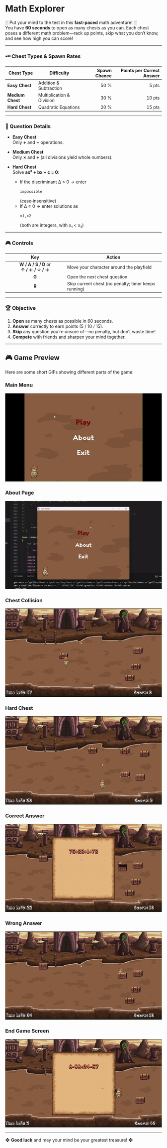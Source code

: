 # Math Explorer

░ Put your mind to the test in this **fast‑paced** math adventure! ░  
You have **60 seconds** to open as many chests as you can. Each chest poses a different math problem—rack up points, skip what you don’t know, and see how high you can score!

---

### 🗝️ Chest Types & Spawn Rates

| Chest Type    | Difficulty                   | Spawn Chance | Points per Correct Answer |
| ------------- | -----------------------------|-------------:|--------------------------:|
| **Easy Chest**   | Addition & Subtraction      | 50 %         | 5 pts                     |
| **Medium Chest** | Multiplication & Division   | 30 %         | 10 pts                    |
| **Hard Chest**   | Quadratic Equations         | 20 %         | 15 pts                    |

---

### 🧮 Question Details

- **Easy Chest**  
  Only **+** and **−** operations.

- **Medium Chest**  
  Only **×** and **÷** (all divisions yield whole numbers).

- **Hard Chest**  
  Solve **ax² + bx + c = 0**:
  - If the discriminant Δ < 0 → enter  
    ```
    impossible
    ```  
    (case‑insensitive)
  - If Δ ≥ 0 → enter solutions as  
    ```
    x1,x2
    ```  
    (both are integers, with x₁ < x₂)

---

### 🎮 Controls

| Key           | Action                                                          |
|:-------------:|-----------------------------------------------------------------|
| **W / A / S / D** or **↑ / ← / ↓ / →** | Move your character around the playfield |
| **G**         | Open the next chest question                                    |
| **R**         | Skip current chest (no penalty; timer keeps running)            |


---

### 🏆 Objective

1. **Open** as many chests as possible in 60 seconds.  
2. **Answer** correctly to earn points (5 / 10 / 15).  
3. **Skip** any question you’re unsure of—no penalty, but don’t waste time!  
4. **Compete** with friends and sharpen your mind together.

---

## 🎮 Game Preview

Here are some short GIFs showing different parts of the game:

### Main Menu
![MainMenu](./Media/gifMenu.gif)

### About Page
![AboutMenu](./Media/gifAbout.gif)

### Chest Collision
![ChestCollision](./Media/gifCollision.gif)

### Hard Chest
![Hard Chest](./Media/gifHardChest.gif)

### Correct Answer
![CorrectAnswer](./Media/gifRightAnswer.gif)

### Wrong Answer
![WrongAnswer](./Media/gifWrongAnswer.gif)

### End Game Screen
![EndGame](./Media/gifEndGame.gif)

---

❖ **Good luck** and may your mind be your greatest treasure! ❖  
